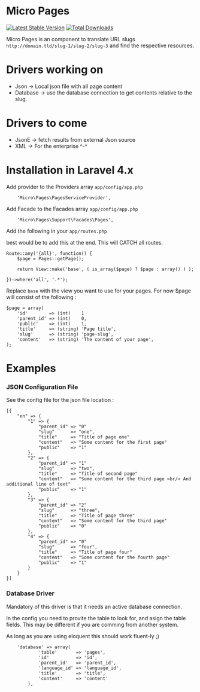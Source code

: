 Micro Pages
===========

[![Latest Stable Version](https://poser.pugx.org/micro/pages/v/stable.png)](https://packagist.org/packages/micro/pages)
[![Total Downloads](https://poser.pugx.org/micro/pages/downloads.png)](https://packagist.org/packages/micro/pages)

Micro Pages is an component to translate URL slugs `http://domain.tld/slug-1/slug-2/slug-3` and find the respective resources.

# Drivers working on
* Json -> Local json file with all page content
* Database -> use the database connection to get contents relative to the slug.
 
# Drivers to come
* JsonE    -> fetch results from external Json source
* XML      -> For the enterprise ^-^
 
# Installation in Laravel 4.x

Add provider to the Providers array `app/config/app.php`
```
    'Micro\Pages\PagesServiceProvider',
```

Add Facade to the Facades array `app/config/app.php`
```
    'Micro\Pages\Support\Facades\Pages',
```

Add the following in your `app/routes.php` 

best would be to add this at the end. This will CATCH all routes.

```
Route::any('{all}', function() { 
    $page = Pages::getPage(); 
    
    return View::make('base', ( is_array($page) ? $page : array() ) );
    
})->where('all', '.*');
```

Replace `base` with the view you want to use for your pages. For now $page will consist of the following : 

```
$page = array(
    'id'        => (int)    1
    'parent_id' => (int)    0,
    'public'    => (int)    1,
    'title'     => (string) 'Page title',
    'slug'      => (string) 'page-slug',
    'content'   => (string) 'The content of your page',
);
```

# Examples
### JSON Configuration File 
See the config file for the json file location : 

```
[{
    "en" => {
        "1" => {
            "parent_id" => "0"
            "slug"      => "one",
            "title"     => "Title of page one"
            "content"   => "Some content for the first page"
            "public"    => "1"
        },
        "2" => {
            "parent_id" => "1"
            "slug"      => "two",
            "title"     => "Title of second page"
            "content"   => "Some content for the third page <br/> And additional line of text"
            "public"    => "1"
        },
        "3" => {
            "parent_id" => "2"
            "slug"      => "three",
            "title"     => "Title of page three"
            "content"   => "Some content for the third page"
            "public"    => "0"
        },
        "4" => {
            "parent_id" => "0"
            "slug"      => "four",
            "title"     => "Title of page four"
            "content"   => "Some content for the fourth page"
            "public"    => "1"
        }
    }
}]
```

### Database Driver
Mandatory of this driver is that it needs an active database connection.

In the config you need to provite the table to look for, and asign the table fields. 
This may be different if you are comming from another system. 

As long as you are using eloquent this should work fluent-ly ;)

```
    'database' => array(
            'table'       => 'pages',
            'id'          => 'id',
            'parent_id'   => 'parent_id',
            'language_id' => 'language_id',
            'title'       => 'title',
            'content'     => 'content'
        ),
```
